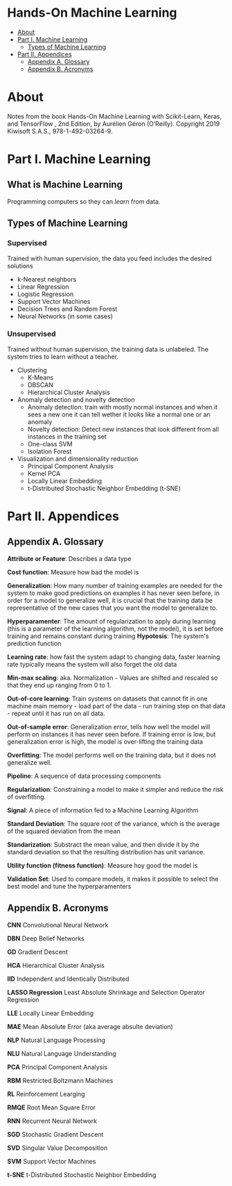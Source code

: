 # Hands-On Machine Learning

- [About](#about)
- [Part I. Machine Learning](#part-i-machine-learning)
  * [Types of Machine Learning](#types-of-machine-learning)
- [Part II. Appendices](#part-ii-appendices)
  * [Appendix A. Glossary](#appendix-a-glossary)
  * [Appendix B. Acronyms](#appendix-b-acronyms)

# About

Notes from the book Hands-On Machine Learning with Scikit-Learn, Keras, and TensorFlow , 2nd Edition, by Aurélien Géron (O’Reilly). Copyright 2019 Kiwisoft S.A.S., 978-1-492-03264-9.

# Part I. Machine Learning
## What is Machine Learning
Programming computers so they can _learn_ from data.

## Types of Machine Learning
### Supervised

Trained with human supervision, the data you feed includes the desired solutions
* k-Nearest neighbors
* Linear Regression
* Logistic Regression
* Support Vector Machines
* Decision Trees and Random Forest
* Neural Networks (in some cases)

### Unsupervised

Trained without human supervision, the training data is unlabeled. The system tries to learn without a teacher.

* Clustering
    * K-Means
    * DBSCAN
    * Hierarchical Cluster Analysis
* Anomaly detection and novelty detection
    * Anomaly detection: train with mostly normal instances and when it sees a new one it can tell wether it looks like a normal one or an anomaly
    * Novelty detection: Detect new instances that look different from all instances in the training set
    * One-class SVM
    * Isolation Forest
* Visualization and dimensionality reduction
    * Principal Component Analysis
    * Kernel PCA
    * Locally Linear Embedding 
    * t-Distributed Stochastic Neighbor Embedding (t-SNE)

# Part II. Appendices

## Appendix A. Glossary
**Attribute or Feature**: Describes a data type

**Cost function**: Measure how bad the model is

**Generalization**: How many number of training examples are needed for the system to make good predictions on examples it has never seen before, in order for a model to generalize well, it is crucial that the training data be representative of the new cases that you want the model to generalize to.

**Hyperparamenter**: The amount of regularization to apply during learning (this is a parameter of the learning algorithm, not the model), it is set before training and remains constant during training
**Hypotesis**: The system's prediction function

**Learning rate**: how fast the system adapt to changing data, faster learning rate typically means the system will also forget the old data

**Min-max scaling**: aka. Normalization - Values are shifted and rescaled so that they end up ranging from 0 to 1.

**Out-of-core learning**: Train systems on datasets that cannot fit in one machine main memory - load part of the data - run training step on that data - repeat until it has run on all data. 

**Out-of-sample error**: Generalization error, tells how well the model will perform on instances it has never seen before. If training error is low, but generalization error is high, the model is over-lifting the training data 

**Overfitting**: The model performs well on the training data, but it does not generalize well.

**Pipeline**: A sequence of data processing components

**Regularization**: Constraining a model to make it simpler and reduce the risk of overfitting.

**Signal**: A piece of information fed to a Machine Learning Algorithm

**Standard Deviation**: The square root of the variance, which is the average of the squared deviation from the mean

**Standarization**: Substract the mean value, and then divide it by the standard deviation so that the resulting distribution has unit variance.

**Utility function (fitness function)**: Measure hoy good the model is

**Validation Set**: Used to compare models, it makes it possible to select the best model and tune the hyperparamenters


## Appendix B. Acronyms
**CNN** Convolutional Neural Network

**DBN** Deep Belief Networks

**GD**  Gradient Descent

**HCA** Hierarchical Cluster Analysis

**IID** Independent and Identically Distributed

**LASSO Regression** Least Absolute Shrinkage and Selection Operator Regression

**LLE** Locally Linear Embedding

**MAE** Mean Absolute Error (aka average absulte deviation)

**NLP** Natural Language Processing

**NLU** Natural Language Understanding

**PCA** Principal Component Analysis

**RBM** Restricted Boltzmann Machines

**RL** Reinforcement Learging

**RMQE** Root Mean Square Error

**RNN** Recurrent Neural Network

**SGD** Stochastic Gradient Descent

**SVD** Singular Value Decomposition

**SVM** Support Vector Machines

**t-SNE** t-Distributed Stochastic Neighbor Embedding